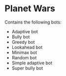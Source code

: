 Planet Wars
==================

Contains the following bots:
* Adaptive bot
* Bully bot
* Greedy bot
* Lookahead bot
* Minimax bot
* Random bot
* Simple adaptive bot
* Super bully bot